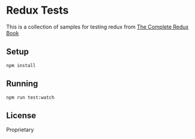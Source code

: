 # Redux Tests

This is a collection of samples for testing redux from [The Complete
Redux Book](http://redux-book.com)

## Setup

    npm install


## Running

    npm run test:watch

## License

Proprietary
